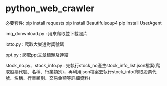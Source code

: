 # python_web_crawler
 
必要套件:
pip install requests
pip install Beautifulsoup4
pip install UserAgent

img_donwnload.py : 用來爬取並下載照片

lotto.py : 爬取大樂透對獎號碼

ppt.py : 爬取ppt文章標題及連結

stock_no.py、stock_info.py : 先執行stock_no產生stock_info_list.json檔案(爬取股票代號、名稱、行業類別)，再利用json檔案去執行stock_info(爬取股票代號、名稱、行業類別、交易金額等詳細資料)
